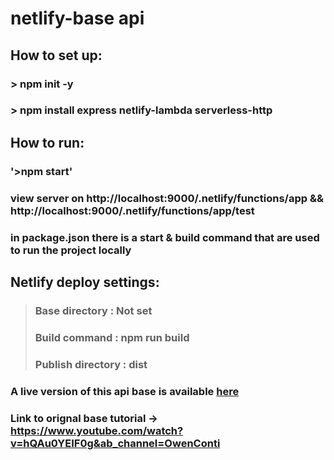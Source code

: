 # netlify-base api

## **How to set up:**

### > npm init -y
### > npm install express netlify-lambda serverless-http

## **How to run:**

### '>npm start'

### view server on http://localhost:9000/.netlify/functions/app && http://localhost:9000/.netlify/functions/app/test
### in package.json there is a start & build command that are used to run the project locally

## **Netlify deploy settings:** 

> ### Base directory : Not set
> ### Build command : npm run build
> ### Publish directory : dist

### A live version of this api base is available [here](https://vibrant-almeida-69cd50.netlify.app/.netlify/functions/app)

### Link to orignal base tutorial -> https://www.youtube.com/watch?v=hQAu0YEIF0g&ab_channel=OwenConti